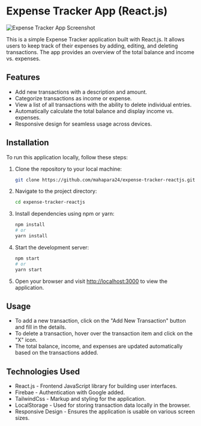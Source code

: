 

# Expense Tracker App (React.js)

![Expense Tracker App Screenshot](screenshot.png)

This is a simple Expense Tracker application built with React.js. It allows users to keep track of their expenses by adding, editing, and deleting transactions. The app provides an overview of the total balance and income vs. expenses.

## Features

- Add new transactions with a description and amount.
- Categorize transactions as income or expense.
- View a list of all transactions with the ability to delete individual entries.
- Automatically calculate the total balance and display income vs. expenses.
- Responsive design for seamless usage across devices.

## Installation

To run this application locally, follow these steps:

1. Clone the repository to your local machine:

   ```bash
   git clone https://github.com/mahapara24/expense-tracker-reactjs.git
   ```

2. Navigate to the project directory:

   ```bash
   cd expense-tracker-reactjs
   ```

3. Install dependencies using npm or yarn:

   ```bash
   npm install
   # or
   yarn install
   ```

4. Start the development server:

   ```bash
   npm start
   # or
   yarn start
   ```

5. Open your browser and visit [http://localhost:3000](http://localhost:3000) to view the application.

## Usage

- To add a new transaction, click on the "Add New Transaction" button and fill in the details.
- To delete a transaction, hover over the transaction item and click on the "X" icon.
- The total balance, income, and expenses are updated automatically based on the transactions added.

## Technologies Used

- React.js - Frontend JavaScript library for building user interfaces.
- Firebae - Authentication with Google added.
- TailwindCss - Markup and styling for the application.
- LocalStorage - Used for storing transaction data locally in the browser.
- Responsive Design - Ensures the application is usable on various screen sizes.
